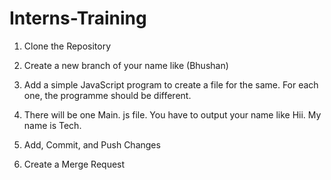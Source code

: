 # Interns-Training
1. Clone the Repository

2. Create a new  branch of your name like (Bhushan)

3. Add a simple JavaScript program to create a file for the same. For each one, the programme should be different.

4. There will be one Main. js file. You have to output your name like Hii. My name is Tech.

5. Add, Commit, and Push Changes

6. Create a Merge Request
